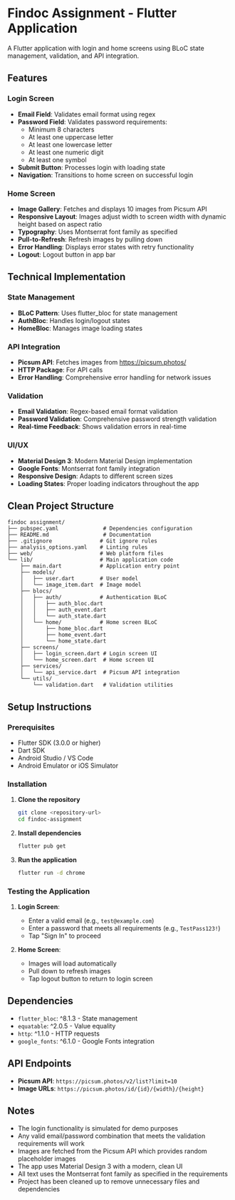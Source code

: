 # Findoc Assignment - Flutter Application

A Flutter application with login and home screens using BLoC state management, validation, and API integration.

## Features

### Login Screen
- **Email Field**: Validates email format using regex
- **Password Field**: Validates password requirements:
  - Minimum 8 characters
  - At least one uppercase letter
  - At least one lowercase letter
  - At least one numeric digit
  - At least one symbol
- **Submit Button**: Processes login with loading state
- **Navigation**: Transitions to home screen on successful login

### Home Screen
- **Image Gallery**: Fetches and displays 10 images from Picsum API
- **Responsive Layout**: Images adjust width to screen width with dynamic height based on aspect ratio
- **Typography**: Uses Montserrat font family as specified
- **Pull-to-Refresh**: Refresh images by pulling down
- **Error Handling**: Displays error states with retry functionality
- **Logout**: Logout button in app bar

## Technical Implementation

### State Management
- **BLoC Pattern**: Uses flutter_bloc for state management
- **AuthBloc**: Handles login/logout states
- **HomeBloc**: Manages image loading states

### API Integration
- **Picsum API**: Fetches images from https://picsum.photos/
- **HTTP Package**: For API calls
- **Error Handling**: Comprehensive error handling for network issues

### Validation
- **Email Validation**: Regex-based email format validation
- **Password Validation**: Comprehensive password strength validation
- **Real-time Feedback**: Shows validation errors in real-time

### UI/UX
- **Material Design 3**: Modern Material Design implementation
- **Google Fonts**: Montserrat font family integration
- **Responsive Design**: Adapts to different screen sizes
- **Loading States**: Proper loading indicators throughout the app

## Clean Project Structure

```
findoc assignment/
├── pubspec.yaml              # Dependencies configuration
├── README.md                 # Documentation
├── .gitignore               # Git ignore rules
├── analysis_options.yaml    # Linting rules
├── web/                     # Web platform files
└── lib/                     # Main application code
    ├── main.dart            # Application entry point
    ├── models/
    │   ├── user.dart        # User model
    │   └── image_item.dart  # Image model
    ├── blocs/
    │   ├── auth/            # Authentication BLoC
    │   │   ├── auth_bloc.dart
    │   │   ├── auth_event.dart
    │   │   └── auth_state.dart
    │   └── home/            # Home screen BLoC
    │       ├── home_bloc.dart
    │       ├── home_event.dart
    │       └── home_state.dart
    ├── screens/
    │   ├── login_screen.dart # Login screen UI
    │   └── home_screen.dart  # Home screen UI
    ├── services/
    │   └── api_service.dart  # Picsum API integration
    └── utils/
        └── validation.dart   # Validation utilities
```

## Setup Instructions

### Prerequisites
- Flutter SDK (3.0.0 or higher)
- Dart SDK
- Android Studio / VS Code
- Android Emulator or iOS Simulator

### Installation

1. **Clone the repository**
   ```bash
   git clone <repository-url>
   cd findoc-assignment
   ```

2. **Install dependencies**
   ```bash
   flutter pub get
   ```

3. **Run the application**
   ```bash
   flutter run -d chrome
   ```

### Testing the Application

1. **Login Screen**:
   - Enter a valid email (e.g., `test@example.com`)
   - Enter a password that meets all requirements (e.g., `TestPass123!`)
   - Tap "Sign In" to proceed

2. **Home Screen**:
   - Images will load automatically
   - Pull down to refresh images
   - Tap logout button to return to login screen

## Dependencies

- `flutter_bloc`: ^8.1.3 - State management
- `equatable`: ^2.0.5 - Value equality
- `http`: ^1.1.0 - HTTP requests
- `google_fonts`: ^6.1.0 - Google Fonts integration

## API Endpoints

- **Picsum API**: `https://picsum.photos/v2/list?limit=10`
- **Image URLs**: `https://picsum.photos/id/{id}/{width}/{height}`

## Notes

- The login functionality is simulated for demo purposes
- Any valid email/password combination that meets the validation requirements will work
- Images are fetched from the Picsum API which provides random placeholder images
- The app uses Material Design 3 with a modern, clean UI
- All text uses the Montserrat font family as specified in the requirements
- Project has been cleaned up to remove unnecessary files and dependencies 